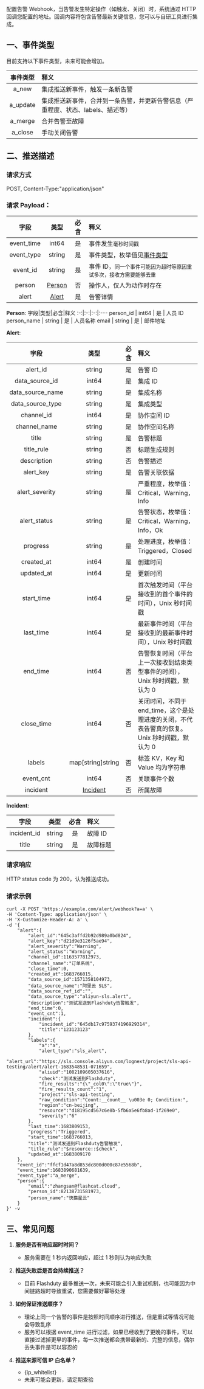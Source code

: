 配置告警 Webhook，当告警发生特定操作（如触发、关闭）时，系统通过 HTTP 回调您配置的地址。回调内容将包含告警最新关键信息，您可以与自研工具进行集成。

<span id="EventTypes"></span>

## 一、事件类型

目前支持以下事件类型，未来可能会增加。

<div class="md-block">

| 事件类型 | 释义                                                                             |
| :--------: | :------------------------------------------------------------------------------- |
|  a_new   | 集成推送新事件，触发一条新告警                                                   |
| a_update | 集成推送新事件，合并到一条告警，并更新告警信息（严重程度、状态、labels、描述等） |
| a_merge  | 合并告警至故障                                                                   |
| a_close  | 手动关闭告警                                                                     |

</div>

## 二、推送描述

### 请求方式

<div class="md-block">

POST, Content-Type:"application/json"

</div>

### 请求 Payload：

<div class="md-block">

|    字段    |       类型        | 必含 | 释义                                                                |
| :--------: | :---------------: | :--: | :------------------------------------------------------------------ |
| event_time |       int64       |  是  | 事件发生`毫秒时间戳`                                                |
| event_type |      string       |  是  | 事件类型，枚举值见[事件类型](#EventTypes)                           |
|  event_id  |      string       |  是  | 事件 ID，`同一个事件可能因为超时等原因重试多次，接收方需要能够去重` |
|   person   | [Person](#Person) |  否  | 操作人，仅人为动作时存在                                            |
|   alert    |  [Alert](#Alert)  |  是  | 告警详情                                                            |

<span id="Person"></span>
**Person**:
字段|类型|必含|释义
:-:|:-:|:-:|:---
person_id | int64 | 是 | 人员 ID
person_name | string | 是 | 人员名称
email | string | 是 | 邮件地址

<span id="Alert"></span>
**Alert**:

|       字段       |         类型          | 必含 | 释义|
| :--------------: | :-----------: | :--: | :----------------- |
|     alert_id     |        string         |  是  | 告警 ID|
|  data_source_id  |         int64         |  是  | 集成 ID|
| data_source_name |        string         |  是  | 集成名称|
| data_source_type |        string         |  是  | 集成类型|
|    channel_id    |         int64         |  是  | 协作空间 ID|
|   channel_name   |        string         |  是  | 协作空间名称|
|      title       |        string         |  是  | 告警标题|
|    title_rule    |        string         |  否  | 标题生成规则|
|   description    |        string         |  否  | 告警描述|
|    alert_key     |        string         |  是  | 告警关联依据|
|  alert_severity  |        string         |  是  | 严重程度，枚举值：Critical，Warning，Info|
|   alert_status   |        string         |  是  | 告警状态，枚举值：Critical，Warning，Info，Ok|
|     progress     |        string         |  是  | 处理进度，枚举值：Triggered，Closed|
|    created_at    |         int64         |  是  | 创建时间|
|    updated_at    |         int64         |  是  | 更新时间|
|    start_time    |         int64         |  是  | 首次触发时间（平台接收到的首个事件的时间），Unix 秒时间戳|
|    last_time     |         int64         |  是  | 最新事件时间（平台接收到的最新事件时间），Unix 秒时间戳|
|     end_time     |         int64         |  否  | 告警恢复时间（平台上一次接收到结束类型事件的时间），Unix 秒时间戳，默认为 0|
|    close_time    |         int64         |  否  | 关闭时间，不同于 end_time，这个是处理进度的关闭，不代表告警真的恢复。Unix 秒时间戳，默认为 0 |
|      labels      |   map[string]string   |  否  | 标签 KV，Key 和 Value 均为字符串|
|    event_cnt     |         int64         |  否  | 关联事件个数|
|     incident     | [Incident](#Incident) |  否  | 所属故障|

<span id="Incident"></span>
**Incident**:

|    字段     |  类型  | 必含 | 释义     |
| :---------: | :----: | :--: | :------- |
| incident_id | string |  是  | 故障 ID  |
|    title    | string |  是  | 故障标题 |

</div>

### 请求响应

HTTP status code 为 200，认为推送成功。

### 请求示例

```
curl -X POST 'https://example.com/alert/webhook?a=a' \
-H 'Content-Type: application/json' \
-H 'X-Customize-Header-A: a' \
-d '{
    "alert":{
        "alert_id":"645c3affd2b92d989a0bd824",
        "alert_key":"d21d9e3126f5ae94",
        "alert_severity":"Warning",
        "alert_status":"Warning",
        "channel_id":1163577812973,
        "channel_name":"订单系统",
        "close_time":0,
        "created_at":1683766015,
        "data_source_id":1571358104973,
        "data_source_name":"阿里云 SLS",
        "data_source_ref_id":"",
        "data_source_type":"aliyun-sls.alert",
        "description":"测试发送到Flashduty告警触发",
        "end_time":0,
        "event_cnt":1,
        "incident":{
            "incident_id":"645db17c9759374196929314",
            "title":"123123123"
        },
        "labels":{
            "a":"a",
            "alert_type":"sls_alert",
            "alert_url":"https://sls.console.aliyun.com/lognext/project/sls-api-testing/alert/alert-1683548531-071659",
            "aliuid":"1082109605037616",
            "check":"测试发送到Flashduty",
            "fire_results":"{\"_col0\":\"true\"}",
            "fire_results_count":"1",
            "project":"sls-api-testing",
            "raw_condition":"Count:__count__ \u003e 0; Condition:",
            "region":"cn-beijing",
            "resource":"d18195cd567c6e8b-5fb6a5e6fb8ad-1f269e0",
            "severity":"6"
        },
        "last_time":1683809153,
        "progress":"Triggered",
        "start_time":1683766013,
        "title":"测试发送到Flashduty告警触发",
        "title_rule":"$resource::$check",
        "updated_at":1683809170
    },
    "event_id":"ffcf1d47a8d853dc800d000c87e5568b",
    "event_time":1683890681639,
    "event_type":"a_merge",
    "person":{
        "email":"zhangsan@flashcat.cloud",
        "person_id":82138731581973,
        "person_name":"快猫星云"
    }
}' -v
```

## 三、常见问题

1. **服务是否有响应超时时间？**

   - 服务需要在 1 秒内返回响应，超过 1 秒则认为响应失败

2. **推送失败后是否会持续推送？**

   - 目前 Flashduty 最多推送一次，未来可能会引入重试机制，也可能因为中间链路超时导致重试，您需要做好幂等处理

3. **如何保证推送顺序？**

   - 理论上同一个告警的事件是按照时间顺序进行推送，但是重试等情况可能会导致乱序
   - 服务可以根据 event_time 进行过滤，如果已经收到了更晚的事件，可以直接过滤掉更早的事件，每一次推送都会携带最新的、完整的信息，偶尔丢失事件是可以容忍的

4. **推送来源可信 IP 白名单？**
   - {ip_whitelist}
   - 未来可能会更新，请定期查验
